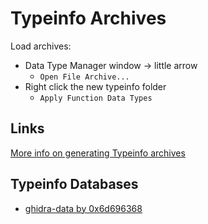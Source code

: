 Typeinfo Archives
=================

Load archives:

* Data Type Manager window -> little arrow
    * `Open File Archive...`
* Right click the new typeinfo folder
    * `Apply Function Data Types` 

## Links

[More info on generating Typeinfo archives](https://scribe.rip/@clearbluejar/everyday-ghidra-ghidra-data-types-creating-custom-gdts-from-windows-headers-part-2-39b8121e1d82)

## Typeinfo Databases

* [ghidra-data by 0x6d696368](https://github.com/0x6d696368/ghidra-data/tree/master/typeinfo)


